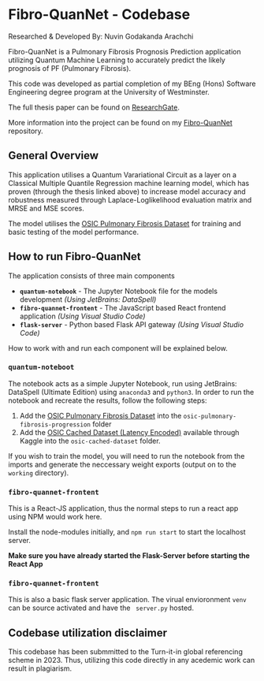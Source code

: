# Fibro-QuanNet - Codebase

Researched & Developed By: Nuvin Godakanda Arachchi

Fibro-QuanNet is a Pulmonary Fibrosis Prognosis Prediction application utilizing
Quantum Machine Learning to accurately predict the likely prognosis of PF
(Pulmonary Fibrosis).

This code was developed as partial completion of my BEng (Hons) Software
Engineering degree program at the University of Westminster.

The full thesis paper can be found on
[ResearchGate](http://dx.doi.org/10.13140/RG.2.2.25905.76642/1).

More information into the project can be found on my
[Fibro-QuanNet](https://github.com/nuvinga/fibro-quannet) repository.

## General Overview

This application utilises a Quantum Varariational Circuit as a
layer on a Classical Multiple Quantile Regression machine learning
model, which has proven (through the thesis linked above) to increase
model accuracy and robustness measured through Laplace-Loglikelihood
evaluation matrix and MRSE and MSE scores.

The model utilises the [OSIC Pulmonary Fibrosis Dataset](https://www.osicild.org/) for training and basic testing of the model performance.

## How to run Fibro-QuanNet

The application consists of three main components

<ul>
  <li>
    <b><code>quantum-notebook</code></b> - The Jupyter Notebook file for the models development 
    <i>(Using JetBrains: DataSpell)</i>
  </li>
  <li>
    <b><code>fibro-quannet-frontent</code></b> - The JavaScript based
    React frontend application
    <i>(Using Visual Studio Code)</i>
  </li>
  <li>
    <b><code>flask-server</code></b> - Python based Flask API gateway
    <i>(Using Visual Studio Code)</i>
  </li>
</ul>

How to work with and run each component will be explained below.

### <code>quantum-noteboot</code>

The notebook acts as a simple Jupyter Notebook, run using JetBrains:
DataSpell (Ultimate Edition) using <code>anaconda3</code> and
<code>python3</code>. In order to run the notebook and recreate
the results, follow the following steps:

<ol>
  <li>
    Add the <a href="https://www.osicild.org/">OSIC Pulmonary Fibrosis Dataset</a>
    into the <code>osic-pulmonary-fibrosis-progression</code> folder
  <li>
    Add the <a href="https://www.kaggle.com/datasets/paulmreese/osic-cached-dataset">OSIC Cached Dataset (Latency Encoded)</a>
    available through Kaggle into the <code>osic-cached-dataset</code>
    folder.
</ol>

If you wish to train the model, you will need to run the notebook
from the imports and generate the neccessary weight exports (output
on to the <code>working</code> directory).

### <code>fibro-quannet-frontent</code>

This is a React-JS application, thus the normal steps to run a react
app using NPM would work here.

Install the node-modules initially, and <code>npm run start</code> to
start the localhost server.

<b>Make sure you have already started the Flask-Server before starting
the React App</b>

### <code>fibro-quannet-frontent</code>

This is also a basic flask server application. The virual envioronment 
<code>venv</code> can be source activated and have the <code>
server.py</code> hosted.

## Codebase utilization disclaimer

This codebase has been submmitted to the Turn-it-in global referencing
scheme in 2023. Thus, utilizing this code directly in any acedemic 
work can result in plagiarism.
